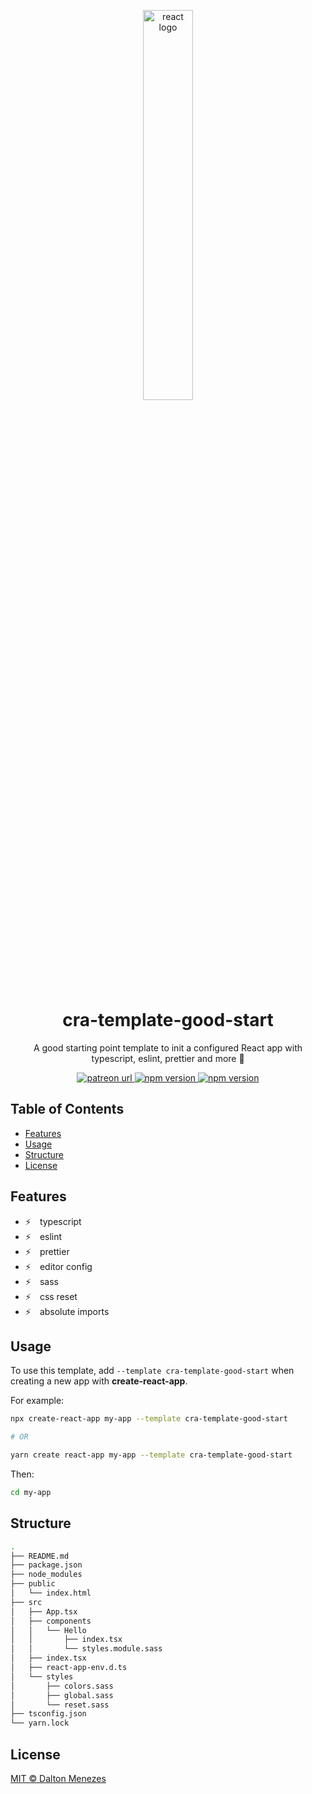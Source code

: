 <p align="center"><a hrf="#"><img src="https://upload.wikimedia.org/wikipedia/commons/a/a7/React-icon.svg" alt="react logo" width="40%" /></a></p>

<h1 align="center">cra-template-good-start</h1>
<p align="center">A good starting point template to init a configured React app with typescript, eslint, prettier and more 💅</p>

<p align="center">
  <!-- Patreon -->
  <a href="https://www.patreon.com/daltonmenezes">
    <img alt="patreon url" src="https://img.shields.io/badge/support%20on-patreon-1C1E26?style=for-the-badge&labelColor=1C1E26&color=0084ff">
  </a>

  <!-- npm version -->
  <a href="https://www.npmjs.com/package/cra-template-good-start">
    <img alt="npm version" src="https://img.shields.io/npm/v/cra-template-good-start.svg?style=for-the-badge&labelColor=1C1E26&color=0084ff">
  </a>

  <!-- downloads -->
  <a href="https://www.npmjs.com/package/cra-template-good-start">
    <img alt="npm version" src="https://img.shields.io/npm/dm/cra-template-good-start.svg?style=for-the-badge&labelColor=1C1E26&color=0084ff">
  </a>
</p>

## Table of Contents
- [Features](#features)
- [Usage](#usage)
- [Structure](#structure)
- [License](#license)

## Features
- ⚡ typescript
- ⚡ eslint
- ⚡ prettier
- ⚡ editor config
- ⚡ sass
- ⚡ css reset
- ⚡ absolute imports

## Usage

To use this template, add `--template cra-template-good-start` when creating a new app with **create-react-app**.

For example:
```bash
npx create-react-app my-app --template cra-template-good-start

# OR

yarn create react-app my-app --template cra-template-good-start
```
Then:
```bash
cd my-app
```

## Structure
```bash
.
├── README.md
├── package.json
├── node_modules
├── public
│   └── index.html
├── src
│   ├── App.tsx
│   ├── components
│   │   └── Hello
│   │       ├── index.tsx
│   │       └── styles.module.sass
│   ├── index.tsx
│   ├── react-app-env.d.ts
│   └── styles
│       ├── colors.sass
│       ├── global.sass
│       └── reset.sass
├── tsconfig.json
└── yarn.lock
```

## License
[MIT © Dalton Menezes](https://github.com/daltonmenezes/cra-template-good-start/blob/main/LICENSE)
